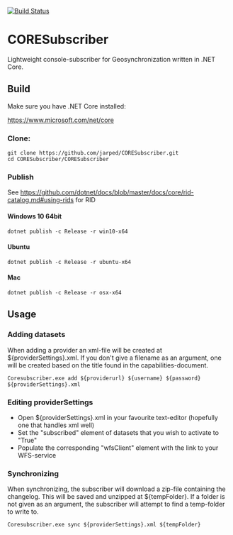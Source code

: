 [![Build Status](https://travis-ci.org/jarped/CORESubscriber.svg?branch=master)](https://travis-ci.org/jarped/CORESubscriber)

# CORESubscriber

Lightweight console-subscriber for Geosynchronization written in .NET Core.

## Build

Make sure you have .NET Core installed:

https://www.microsoft.com/net/core

### Clone:

```
git clone https://github.com/jarped/CORESubscriber.git
cd CORESubscriber/CORESubscriber
```

### Publish

See https://github.com/dotnet/docs/blob/master/docs/core/rid-catalog.md#using-rids for RID

#### Windows 10 64bit
```
dotnet publish -c Release -r win10-x64
```
#### Ubuntu
```
dotnet publish -c Release -r ubuntu-x64
```
#### Mac
```
dotnet publish -c Release -r osx-x64
```

## Usage

### Adding datasets

When adding a provider an xml-file will be created at ${providerSettings}.xml. If you don't give a filename as an argument, one will be created based on the title found in the capabilities-document.

```
Coresubscriber.exe add ${providerurl} ${username} ${password} ${providerSettings}.xml
```
### Editing providerSettings

* Open ${providerSettings}.xml in your favourite text-editor (hopefully one that handles xml well)
* Set the "subscribed" element of datasets that you wish to activate to "True"
* Populate the corresponding "wfsClient" element with the link to your WFS-service

### Synchronizing

When synchronizing, the subscriber will download a zip-file containing the changelog. This will be saved and unzipped at ${tempFolder}. If a folder is not given as an argument, the subscriber will attempt to find a temp-folder to write to.

```
Coresubscriber.exe sync ${providerSettings}.xml ${tempFolder}
```
